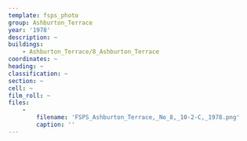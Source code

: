 ```yaml
---
template: fsps_photo
group: Ashburton_Terrace
year: '1978'
description: ~
buildings:
    - Ashburton_Terrace/8_Ashburton_Terrace
coordinates: ~
heading: ~
classification: ~
section: ~
cell: ~
film_roll: ~
files:
    -
        filename: 'FSPS_Ashburton_Terrace,_No_8,_10-2-C,_1978.png'
        caption: ''
---
```

